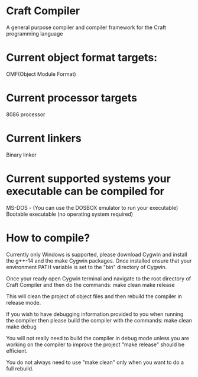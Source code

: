 # Craft Compiler
A general purpose compiler and compiler framework for the Craft programming language


# Current object format targets:
OMF(Object Module Format)

# Current processor targets
8086 processor

# Current linkers
Binary linker

# Current supported systems your executable can be compiled for
MS-DOS - (You can use the DOSBOX emulator to run your executable)
Bootable executable (no operating system required)

# How to compile?

Currently only Windows is supported, please download Cygwin and install the g++-14 and the make Cygwin packages.
Once installed ensure that your environment PATH variable is set to the "bin" directory of Cygwin.

Once your ready open Cygwin terminal and navigate to the root directory of Craft Compiler and then do the commands:
make clean
make release

This will clean the project of object files and then rebuild the compiler in release mode.

If you wish to have debugging information provided to you when running the compiler then please build the compiler with the commands:
make clean
make debug

You will not really need to build the compiler in debug mode unless you are working on the compiler to improve the project
"make release" should be efficient.

You do not always need to use "make clean" only when you want to do a full rebuild.

